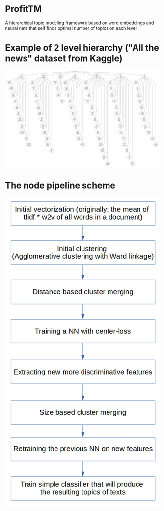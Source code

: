 # ProfitTM
A hierarchical topic modeling framework based on word embeddings and neural nets that self finds optimal number of topics on each level.

# Example of 2 level hierarchy ("All the news" dataset from Kaggle)
![](readme_imgs/2_levels_hierarchy_example.jpg)

# The node pipeline scheme
![](readme_imgs/main_scheme.png)
